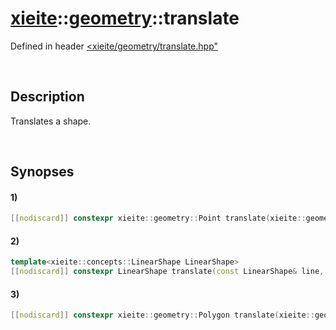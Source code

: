 # [xieite](../../xieite.md)\:\:[geometry](../../geometry.md)\:\:translate
Defined in header [<xieite/geometry/translate.hpp"](../../../include/xieite/geometry/translate.hpp)

&nbsp;

## Description
Translates a shape.

&nbsp;

## Synopses
#### 1)
```cpp
[[nodiscard]] constexpr xieite::geometry::Point translate(xieite::geometry::Point point, xieite::geometry::Point difference) noexcept;
```
#### 2)
```cpp
template<xieite::concepts::LinearShape LinearShape>
[[nodiscard]] constexpr LinearShape translate(const LinearShape& line, xieite::geometry::Point difference) noexcept;
```
#### 3)
```cpp
[[nodiscard]] constexpr xieite::geometry::Polygon translate(xieite::geometry::Polygon polygon, xieite::geometry::Point difference) noexcept;
```
